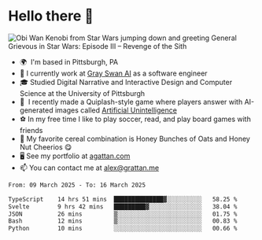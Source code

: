 <!--
**GameDog9988/GameDog9988** is a ✨ _special_ ✨ repository because its `README.md` (this file) appears on your GitHub profile.

Here are some ideas to get you started:

- 🔭 I’m currently working on ...
- 🌱 I’m currently learning ...
- 👯 I’m looking to collaborate on ...
- 🤔 I’m looking for help with ...
- 💬 Ask me about ...
- 📫 How to reach me: ...
- 😄 Pronouns: ...
- ⚡ Fun fact: ...
-->



Hello there 👋
==================================

![Obi Wan Kenobi from Star Wars jumping down and greeting General Grievous in Star Wars: Episode III – Revenge of the Sith](https://github.com/agrattan0820/agrattan0820/assets/51346343/689e56eb-29be-46a5-a079-28ea727b5f7e)


- 🌍  I'm based in Pittsburgh, PA
- 🦢  I currently work at [Gray Swan AI](https://www.grayswan.ai) as a software engineer
- 🎓  Studied Digital Narrative and Interactive Design and Computer Science at the University of Pittsburgh
- 👾  I recently made a Quiplash-style game where players answer with AI-generated images called [Artificial Unintelligence](https://github.com/agrattan0820/artificial-unintelligence)
- ⚽  In my free time I like to play soccer, read, and play board games with friends
- 🥣  My favorite cereal combination is Honey Bunches of Oats and Honey Nut Cheerios 😋
- 🖥️  See my portfolio at [agattan.com](http://agrattan.com/)
- 📫  You can contact me at [alex@grattan.me](mailto:alex@grattan.me)

<!--START_SECTION:waka-->

```txt
From: 09 March 2025 - To: 16 March 2025

TypeScript    14 hrs 51 mins  ██████████████▓░░░░░░░░░░   58.25 %
Svelte        9 hrs 42 mins   █████████▓░░░░░░░░░░░░░░░   38.04 %
JSON          26 mins         ▒░░░░░░░░░░░░░░░░░░░░░░░░   01.75 %
Bash          12 mins         ▒░░░░░░░░░░░░░░░░░░░░░░░░   00.83 %
Python        10 mins         ░░░░░░░░░░░░░░░░░░░░░░░░░   00.66 %
```

<!--END_SECTION:waka-->
